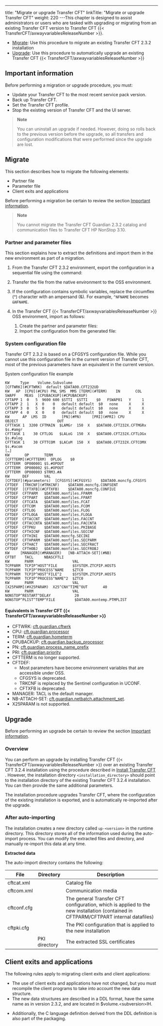 ---
title: "Migrate or upgrade Transfer CFT"
linkTitle: "Migrate or upgrade Transfer CFT"
weight: 220
---This chapter is designed to assist administrators or users who are tasked with upgrading or migrating from an existing Transfer CFT version to Transfer CFT {{< TransferCFT/axwayvariablesReleaseNumber  >}}.

* [Migrate](#Migrate): Use this procedure to migrate an existing Transfer CFT 2.3.2 installation
* [Upgrade](#Upgrade): Use this procedure to automatically upgrade an existing Transfer CFT {{< TransferCFT/axwayvariablesReleaseNumber >}}

<span id="Importan"></span>

## Important information

Before performing a migration or upgrade procedure, you must:

* Update your Transfer CFT to the most recent service pack version.
* Back up Transfer CFT.
* Set the Transfer CFT profile.
* Stop the existing version of Transfer CFT and the UI server.

> **Note**
>
> You can uninstall an upgrade if needed. However, doing so rolls back to the previous version before the upgrade, so all transfers and configuration modifications that were performed since the upgrade are lost.

<span id="Migrate"></span>

## Migrate

This section describes how to migrate the following elements:

* Partner file
* Parameter file
* Client exits and applications

Before performing a migration be certain to review the section [Important information](#Importan).

> **Note**
>
> You cannot migrate the Transfer CFT Guardian 2.3.2 catalog and communication files to Transfer CFT HP NonStop 3.10.

### Partner and parameter files

This section explains how to extract the definitions and import them in the new environment as part of a migration.

1. From the Transfer CFT 2.3.2 environment, export the configuration in a sequential file using the command:
1. Transfer the file from the native environment to the OSS environment.
1. If the configuration contains symbolic variables, replace the circumflex (^) character with an ampersand (&). For example, `^NFNAME` becomes `&NFNAME`.
1. In the Transfer CFT {{< TransferCFT/axwayvariablesReleaseNumber >}} OSS environment, import as follows:

    1.  Create the partner and parameter files:
    2.  Import the configuration from the generated file:

### System configuration file

Transfer CFT 2.3.2 is based on a CFGSYS configuration file. While you cannot use this configuration file in the current version of Transfer CFT, most of the previous parameters have an equivalent in the current version.

System configuration file example

```
KW     Type    Volume.Subvolume
[CFTWRK](#CFTWRK)  default $DATA00.CFT232UD
KW   AP  [CPU](#CPU) PNL SMS  MMS [TERM](#TERM)    IN       COL  SWAPF    MEAS  [CPUBACKUP](#CPUBACKUP)
CFTAPP 1  0   5  9600 600 $STTI  $STTI    $0   FSWAP01   Y     1
CFTAPP 2  1   X  0    0   default default  $0   none     X     X
CFTAPP 3  0   5  0    0   default default  $0   none     X     X
CFTAPP 4  0   X  0    0   default default  $0   none     X     X
KW      AP  LMS  ID       [PN](#PN)     [PRI](#PRI) CPU  OBJECT                  OUT
CFTTASK 1  3200 CFTMAIN  $LAMGr  150  X   $DATA00.CFT232X.CFTMGRx   $s.#amgr
CFTTASK 1    30 CFTLOG   $LALoG  150  X   $DATA00.CFT232X.CFTLOGx   $s.#alog
CFTTASK 1    30 CFTTCOM  $LACoM  150  X   $DATA00.CFT232X.CFTCOMX   $s.#acom
[…]
KW       OP       TERM
[CFTTERM](#CFTTERM)  OPLOG    $0
CFTTERM  OP000001 $S.#OPOUT
CFTTERM  OP000002 $S.#OPOUT
CFTTERM  OP000003 $TRM3.#A
KW      DEF       VAL     
[CFTDEF](#parameters)  [CFGSYS](#CFGSYS)    $DATA00.moncfg.CFGSYS
CFTDEF  [TRKCNF](#TRKCNF)    $DATA00.moncfg.CONFSENT
CFTDEF  [CFTXFB](#CFTXFB)    $DATA00.moncfg.CONFIUI
CFTDEF  CFTPARM   $DATA00.monfiles.FPARM
CFTDEF  CFTPART   $DATA00.monfiles.FPART
CFTDEF  CFTCATA   $DATA00.monfiles.FCAT
CFTDEF  CFTCOM    $DATA00.monfiles.FCOM
CFTDEF  CFTLOG    $DATA00.monfiles.FLOG
CFTDEF  CFTLOGA   $DATA00.monfiles.FLOGA
CFTDEF  CFTACCNT  $DATA00.monfiles.FACCNT
CFTDEF  CFTACCNTA $DATA00.monfiles.FACCNTA
CFTDEF  CFTPKU    $DATA00.monfiles.PKIBASE
CFTDEF  CFTHICNF  $DATA00.monfiles.SECCNF
CFTDEF  CFTHINI   $DATA00.moncfg.SECINI
CFTDEF  CFTHPARM  $DATA00.monfiles.SECPARM
CFTDEF  CFTHACT   $DATA00.monfiles.SECFRACT
CFTDEF  CFTHOBJ   $DATA00.monfiles.SECFROBJ
KW     [MANAGER](#MANAGER)   [NB-ATTACH-SET](#NB)
CFTBT    TACL     NBASCFTLI
KW       PARM                  VAL
TCPPARM  TCPIP^HOST^FILE       $SYSTEM.ZTCPIP.HOSTS
TCPPARM  TCPIP^PROCESS^NAME    $ZTC0
TCPPARM  TCPIP^HOST^FILE^2     $SYSTEM.ZTCPIP.HOSTS
TCPPARM  TCPIP^PROCESS^NAME^2  $ZTC0
KW       PARM                  VAL
[X25PARM](#X25PARAM)  X25^CNX^TIME^OUT       40
KW       PARM                  VAL
NONSTOP^RESTART^DELAY           20
NONSTOP^PLIST^TEMP^FILE         $DATA00.montemp.PTMPLIST
```

#### Equivalents in Transfer CFT {{< TransferCFT/axwayvariablesReleaseNumber  >}}

* <span id="CFTWRK"></span>CFTWRK:
    [cft.guardian.cftwrk](../intro_os_features/hp_ns_batch#cft.guardian.cftwrk)
* <span id="CPU"></span>CPU: [cft.guardian.processor](../intro_os_features/hp_ns_batch#cft.guardian.processor)
* <span id="TERM"></span>TERM: [cft.guardian.hometerm](../intro_os_features/hp_ns_batch#cft.guardian.hometerm)
* <span id="CPUBACKUP"></span>CPUBACKUP: [cft.guardian.backup_processor](../intro_os_features/hp_ns_batch#cft.guardian.backup_processor)
* <span id="PN"></span>PN: [cft.guardian.process_name_prefix](../intro_os_features/hp_ns_batch#cft.guardian.process_name_prefix)
* <span id="PRI"></span>PRI: [cft.guardian.priority](../intro_os_features/hp_ns_batch#cft.guardian.priority)
* <span id="CFTTERM"></span>CFTTERM is no longer supported.
* <span id="parameters"></span>CFTDEF:
    *   Most parameters have become environment variables that are accessible under OSS.
    *   <span id="CFGSYS"></span>CFGSYS is deprecated.
    *   <span id="TRKCNF"></span>TRKCNF is replaced by the Sentinel configuration in UCONF.
    *   <span id="CFTXFB"></span>CFTXFB is deprecated.
* <span id="MANAGER"></span>MANAGER: TACL is the default manager.
* <span id="NB"></span>NB-ATTACH-SET: [cft.guardian.netbatch.attachment_set](../intro_os_features/hp_ns_batch#cft.guardian.netbatch.attachment_set).
* <span id="X25PARAM"></span>X25PARAM is not supported.

<span id="Upgrade"></span>

## Upgrade

Before performing an upgrade be certain to review the section [Important information](#Importan).

### Overview

You can perform an upgrade by installing Transfer CFT {{< TransferCFT/axwayvariablesReleaseNumber  >}} over an existing Transfer CFT 3.2.4 installation using the procedure described in [Install Transfer CFT]() . However, the installation directory `<installation_directory>` should point to the installation directory of the existing Transfer CFT 3.2.4 installation. You can then provide the same additional parameters.

The installation procedure upgrades Transfer CFT, where the configuration of the existing installation is exported, and is automatically re-imported after the upgrade.

### After auto-importing

The installation creates a new directory called `up-<version>` in the runtime directory. This directory stores all of the information used during the auto-import process. You can modify the extracted files and directory, and manually re-import this data at any time.

****Extracted data****

The auto-import directory contains the following:


| File  | Directory  | Description  |
| --- | --- | --- |
| cftcat.xml  |   | Catalog file  |
| cftcom.xml  |   | Communication media  |
| cftconf.cfg  |   | The general Transfer CFT configuration, which is applied to the new installation (contained in CFTPARM/CFTPART internal datafiles)  |
| cftpki.cfg  |   | The PKI configuration that is applied to the new installation  |
|   | PKI directory  | The extracted SSL certificates  |


## Client exits and applications

The following rules apply to migrating client exits and client applications:

* The use of client exits and applications have not changed, but you must recompile the client programs to take into account the new data structure.
* The new data structures are described in a DDL format, have the same name as in version 2.3.2, and are located in $volume.&lt;subversion>IH.

<!-- -->

* Additionally, the C language definition derived from the DDL definition is also part of the packaging.
